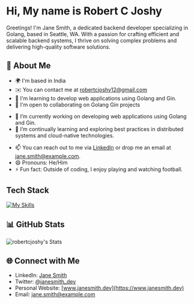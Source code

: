 # Hi, My name is Robert C Joshy

Greetings! I'm Jane Smith, a dedicated backend developer specializing in Golang, based in Seattle, WA. With a passion for crafting efficient and scalable backend systems, I thrive on solving complex problems and delivering high-quality software solutions.

## 👋 About Me
* 🌍  I'm based in India
* ✉️  You can contact me at [robertcjoshy12@gmail.com](mailto:robertcjoshy12@gmail.com)
* 🧠  I'm learning to develop web applications using Golang and Gin.
* 🤝  I'm open to collaborating on Golang Gin projects


- 🔭 I’m currently working on developing web applications using Golang and Gin.
- 🌱 I’m continually learning and exploring best practices in distributed systems and cloud-native technologies.
<!--
- 💬 Ask me about Golang, RESTful APIs, concurrency patterns, and anything related to backend development. -->
- 📫 You can reach out to me via [LinkedIn](https://www.linkedin.com/in/janesmith) or drop me an email at jane.smith@example.com.
- 😄 Pronouns: He/Him
- ⚡ Fun fact: Outside of coding, I enjoy playing and watching football.


## Tech Stack

[![My Skills](https://skillicons.dev/icons?i=go,py,postgres,aws,django,js,html,css)](https://skillicons.dev)

## 📊 GitHub Stats

![robertcjoshy's Stats](https://github-readme-stats.vercel.app/api?username=robertcjoshy&theme=vue-dark&show_icons=true&hide_border=true&count_private=true)


## 🌐 Connect with Me

- LinkedIn: [Jane Smith](https://www.linkedin.com/in/janesmith)
- Twitter: [@janesmith_dev](https://twitter.com/janesmith_dev)
- Personal Website: [www.janesmith.dev](https://www.janesmith.dev)
- Email: jane.smith@example.com
